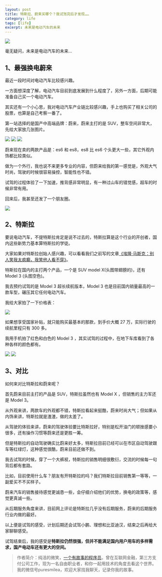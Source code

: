 ```yaml
---
layout: post
title: 特斯拉、蔚来买哪个？我试驾完后才发现……
category: life
tags: [life]
excerpt: 未来是电动汽车的未来
---
```


![](http://favorites.ren/assets/images/2020/it/shijia/shijia01.jpg) 

毫无疑问，未来是电动汽车的未来...

## 1、最强换电蔚来

最近一段时间对电动汽车比较感兴趣。

一方面想深度了解，电动汽车目前到底发展到什么程度了，另外一方面，后期可能准备自己买一个电动汽车。

其实还有一个小心思，我对电动汽车产业链比较感兴趣，手上也购买了相关公司的股票，也算是自己考察一番了。

第一站选择的是国产中高端品牌：蔚来，蔚来主打的是 SUV，整车空间非常大，先给大家放几张图片。

![](http://favorites.ren/assets/images/2020/it/shijia/shijia02.jpg) 
![](http://favorites.ren/assets/images/2020/it/shijia/shijia03.jpg) 
![](http://favorites.ren/assets/images/2020/it/shijia/shijia04.jpg) 

蔚来现在卖的两款产品是：es6 和 es8，es8 比 es6 个头更大一些，其它外观内饰都比较类似。

做为一个外行，我也说不来更多专业的内容，但蔚来给我的第一感觉是，外观大气时尚，驾驶的时候很容易操控，智能性也不错。

试驾的过程体验了一下加速，推背感非常明显，有一种过山车的错觉感，超车的时候非常有用。

回来后，我甚至还发了一个朋友圈。

![](http://favorites.ren/assets/images/2020/it/shijia/shijia05.jpg) 

## 2、特斯拉

要说电动汽车，不提特斯拉肯定是说不过去的，特斯拉算是这个行业的开创者，国内这些新势力基本算特斯拉的学徒。

大家如果对特斯拉创始人感兴趣，可以看看我们之前写的文章[《埃隆·马斯克：别人笑我太疯癫，我笑他人看不穿》](https://mp.weixin.qq.com/s/_BZdK85tr3SV0fsDwKqidw)。

特斯拉在国内的主打两个产品，一个是 SUV  model X(头图带翅膀的)，还有 Model 3 (头图空色)。

我去预约试驾的是 Model 3 超长续航版本，Model 3 也是目前国内销量最高的一款车型，碾压其它任何电动汽车。

我给大家拍了一下价格表：

![](http://favorites.ren/assets/images/2020/it/shijia/shijia06.jpg) 

如果想享受国家补贴，就只能购买最基本的那款，到手价大概 27 万，实际行驶的续航里程只有 300 多。

我用手机拍了红色和白色的 Model 3 ，其实试驾的过程中，在地下车库看到了各种各样的颜色都有。

![](http://favorites.ren/assets/images/2020/it/shijia/shijia07.jpg) 
![](http://favorites.ren/assets/images/2020/it/shijia/shijia08.jpg) 

## 3、对比

如何来对比特斯拉和蔚来呢？

首先蔚来目前主打的产品是 SUV，特斯拉虽然也有 Model X ，但销售的主力军还是 Model 3。

从外观来讲，两款车的外观都不错，特斯拉看起来挺酷，蔚来时尚大气；但如果从内饰来讲，特斯拉就是渣渣，做的太差了。

从驾驶的体验来讲，蔚来的驾驶体验要比特斯拉好，特别是松开油门的顿挫感要小很多，还有操作习惯等蔚来还是更胜一筹。

但是特斯拉的自动驾驶确实比蔚来好太多，特斯拉目前已经可以在市区自动驾驶跟车等红绿灯，这种感觉很酷，蔚来目前还做不到。

我去试驾的时候，穿了一个大裤衩，特斯拉的销售明细很敷衍，交流的时候每一句背后都有套路。

比如，目前使用什么车？朋友有开特斯拉的吗？我们特斯拉目前销售第一等等，一副爱买不不买样子。

蔚来汽车的销售接待感觉更诚恳一些，会仔细介绍他们的优势，换电的政策等，感觉更真诚一些。

从后期服务角度来讲，目前网上评论是特斯拉几乎没有后期服务，蔚来的后期服务行业内做的最好。

以上便是试驾的感受，计划后期还会试驾小鹏、理想和比亚迪汉，结束之后再给大家聊聊感受。

试驾结束后，我的感受是**特斯拉仍然很强，但并不能满足国内用户用车的多样需求，国产电动车还有更大的空间。**


>作者简介：纯洁的微笑，[一个有故事的程序员](http://www.intelyes.xyz/life/2020/03/25/fengkou-10year.html)。曾在互联网金融，第三方支付公司工作，现为一名自由职业者，和你一起用技术的角度去看这个世界。我的微信号puresmilea，欢迎大家找我聊天，记录你我的故事。



